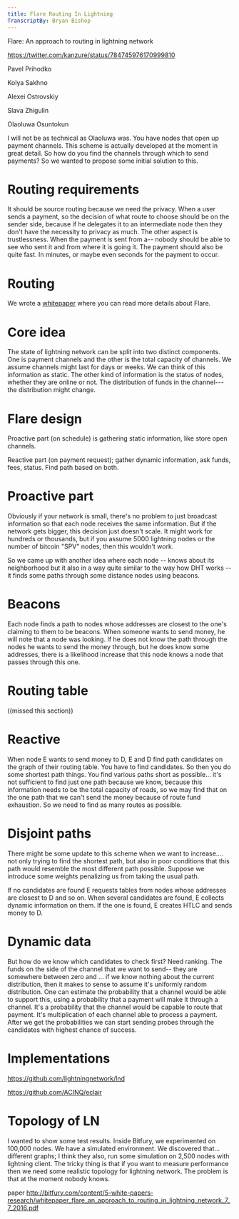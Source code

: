 ```yaml
---
title: Flare Routing In Lightning
TranscriptBy: Bryan Bishop
---
```


Flare: An approach to routing in lightning network

<https://twitter.com/kanzure/status/784745976170999810>

Pavel Prihodko

Kolya Sakhno

Alexei Ostrovskiy

Slava Zhigulin

Olaoluwa Osuntokun

I will not be as technical as Olaoluwa was. You have nodes that open up payment channels. This scheme is actually developed at the moment in great detail. So how do you find the channels through which to send payments? So we wanted to propose some initial solution to this.

# Routing requirements

It should be source routing because we need the privacy. When a user sends a payment, so the decision of what route to choose should be on the sender side, because if he delegates it to an intermediate node then they don't have the necessity to privacy as much. The other aspect is trustlessness. When the payment is sent from a-- nobody should be able to see who sent it and from where it is going it. The payment should also be quite fast. In minutes, or maybe even seconds for the payment to occur.

# Routing

We wrote a <a href="http://bitfury.com/content/5-white-papers-research/whitepaper_flare_an_approach_to_routing_in_lightning_network_7_7_2016.pdf">whitepaper</a> where you can read more details about Flare.

# Core idea

The state of lightning network can be split into two distinct components. One is payment channels and the other is the total capacity of channels. We assume channels might last for days or weeks. We can think of this information as static. The other kind of information is the status of nodes, whether they are online or not. The distribution of funds in the channel--- the distribution might change.

# Flare design

Proactive part (on schedule) is gathering static information, like store open channels.

Reactive part (on payment request); gather dynamic information, ask funds, fees, status. Find path based on both.

# Proactive part

Obviously if your network is small, there's no problem to just broadcast information so that each node receives the same information. But if the network gets bigger, this decision just doesn't scale. It might work for hundreds or thousands, but if you assume 5000 lightning nodes or the number of bitcoin "SPV" nodes, then this wouldn't work.

So we came up with another idea where each node -- knows about its neighborhood but it also in a way quite similar to the way how DHT works -- it finds some paths through some distance nodes using beacons.

# Beacons

Each node finds a path to nodes whose addresses are closest to the one's claiming to them to be beacons. When someone wants to send money, he will note that a node was looking. If he does not know the path through the nodes he wants to send the money through, but he does know some addresses, there is a likelihood increase that this node knows a node that passes through this one.

# Routing table

((missed this section))

# Reactive

When node E wants to send money to D, E and D find path candidates on the graph of their routing table. You have to find candidates. So then you do some shortest path things. You find various paths short as possible... it's not sufficient to find just one path because we know, because this information needs to be the total capacity of roads, so we may find that on the one path that we can't send the money because of route fund exhaustion. So we need to find as many routes as possible.

# Disjoint paths

There might be some update to this scheme when we want to increase.... not only trying to find the shortest path, but also in poor conditions that this path would resemble the most different path possible. Suppose we introduce some weights penalizing us from taking the usual path.

If no candidates are found E requests tables from nodes whose addresses are closest to D and so on. When several candidates are found, E collects dynamic information on them. If the one is found, E creates HTLC and sends money to D.

# Dynamic data

But how do we know which candidates to check first? Need ranking. The funds on the side of the channel that we want to send-- they are somewhere between zero and ... if we know nothing about the current distribution, then it makes to sense to assume it's uniformly random distribution. One can estimate the probability that a channel would be able to support this, using a probability that a payment will make it through a channel. It's a probability that the channel would be capable to route that payment. It's multiplication of each channel able to process a payment. After we get the probabilities we can start sending probes through the candidates with highest chance of success.

# Implementations

<https://github.com/lightningnetwork/lnd>

<https://github.com/ACINQ/eclair>

# Topology of LN

I wanted to show some test results. Inside Bitfury, we experimented on 100,000 nodes. We have a simulated environment. We discovered that... different graphs; I think they also, run some simulation on 2,500 nodes with lightning client. The tricky thing is that if you want to measure performance then we need some realistic topology for lightning network. The problem is that at the moment nobody knows.


paper <http://bitfury.com/content/5-white-papers-research/whitepaper_flare_an_approach_to_routing_in_lightning_network_7_7_2016.pdf>
